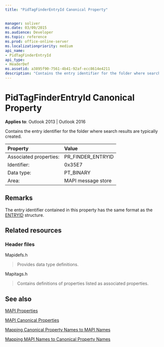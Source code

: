```yaml
---
title: "PidTagFinderEntryId Canonical Property"
 
 
manager: soliver
ms.date: 03/09/2015
ms.audience: Developer
ms.topic: reference
ms.prod: office-online-server
ms.localizationpriority: medium
api_name:
- PidTagFinderEntryId
api_type:
- HeaderDef
ms.assetid: a3895f90-7561-4b41-92af-ecc8614e4211
description: "Contains the entry identifier for the folder where search results are typically created. This identifier has the same format as the ENTRYID structure."
---
```


# PidTagFinderEntryId Canonical Property

  
  
**Applies to**: Outlook 2013 | Outlook 2016 
  
Contains the entry identifier for the folder where search results are typically created.
  
|Property |Value |
|:-----|:-----|
|Associated properties:  <br/> |PR_FINDER_ENTRYID  <br/> |
|Identifier:  <br/> |0x35E7  <br/> |
|Data type:  <br/> |PT_BINARY  <br/> |
|Area:  <br/> |MAPI message store  <br/> |
   
## Remarks

The entry identifier contained in this property has the same format as the [ENTRYID](entryid.md) structure. 
  
## Related resources

### Header files

Mapidefs.h
  
> Provides data type definitions.
    
Mapitags.h
  
> Contains definitions of properties listed as associated properties.
    
## See also



[MAPI Properties](mapi-properties.md)
  
[MAPI Canonical Properties](mapi-canonical-properties.md)
  
[Mapping Canonical Property Names to MAPI Names](mapping-canonical-property-names-to-mapi-names.md)
  
[Mapping MAPI Names to Canonical Property Names](mapping-mapi-names-to-canonical-property-names.md)

